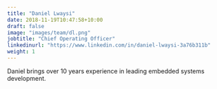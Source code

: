 ```yaml
---
title: "Daniel Lwaysi"
date: 2018-11-19T10:47:58+10:00
draft: false
image: "images/team/dl.png"
jobtitle: "Chief Operating Officer"
linkedinurl: "https://www.linkedin.com/in/daniel-lwaysi-3a76b311b"
weight: 1
---
```


Daniel brings over 10 years experience in leading embedded systems development.

